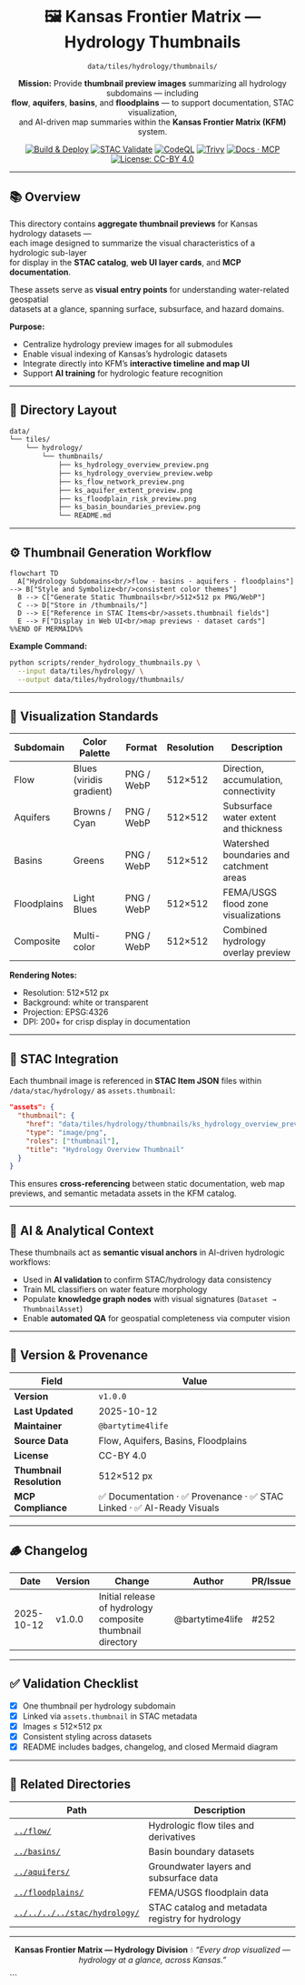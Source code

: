 <div align="center">

# 🖼️ Kansas Frontier Matrix — Hydrology Thumbnails  
`data/tiles/hydrology/thumbnails/`

**Mission:** Provide **thumbnail preview images** summarizing all hydrology subdomains — including  
**flow**, **aquifers**, **basins**, and **floodplains** — to support documentation, STAC visualization,  
and AI-driven map summaries within the **Kansas Frontier Matrix (KFM)** system.

[![Build & Deploy](https://github.com/bartytime4life/Kansas-Frontier-Matrix/actions/workflows/site.yml/badge.svg)](../../../../.github/workflows/site.yml)
[![STAC Validate](https://github.com/bartytime4life/Kansas-Frontier-Matrix/actions/workflows/stac-validate.yml/badge.svg)](../../../../.github/workflows/stac-validate.yml)
[![CodeQL](https://github.com/bartytime4life/Kansas-Frontier-Matrix/actions/workflows/codeql.yml/badge.svg)](../../../../.github/workflows/codeql.yml)
[![Trivy](https://github.com/bartytime4life/Kansas-Frontier-Matrix/actions/workflows/trivy.yml/badge.svg)](../../../../.github/workflows/trivy.yml)
[![Docs · MCP](https://img.shields.io/badge/Docs-MCP-blue)](../../../../docs/)
[![License: CC-BY 4.0](https://img.shields.io/badge/License-CC--BY%204.0-green)](../../../../LICENSE)

</div>

---

## 📚 Overview

This directory contains **aggregate thumbnail previews** for Kansas hydrology datasets —  
each image designed to summarize the visual characteristics of a hydrologic sub-layer  
for display in the **STAC catalog**, **web UI layer cards**, and **MCP documentation**.

These assets serve as **visual entry points** for understanding water-related geospatial  
datasets at a glance, spanning surface, subsurface, and hazard domains.

**Purpose:**
- Centralize hydrology preview images for all submodules  
- Enable visual indexing of Kansas’s hydrologic datasets  
- Integrate directly into KFM’s **interactive timeline and map UI**  
- Support **AI training** for hydrologic feature recognition  

---

## 📂 Directory Layout

```bash
data/
└── tiles/
    └── hydrology/
        └── thumbnails/
            ├── ks_hydrology_overview_preview.png
            ├── ks_hydrology_overview_preview.webp
            ├── ks_flow_network_preview.png
            ├── ks_aquifer_extent_preview.png
            ├── ks_floodplain_risk_preview.png
            ├── ks_basin_boundaries_preview.png
            └── README.md
````

---

## ⚙️ Thumbnail Generation Workflow

```mermaid
flowchart TD
  A["Hydrology Subdomains<br/>flow · basins · aquifers · floodplains"] --> B["Style and Symbolize<br/>consistent color themes"]
  B --> C["Generate Static Thumbnails<br/>512×512 px PNG/WebP"]
  C --> D["Store in /thumbnails/"]
  D --> E["Reference in STAC Items<br/>assets.thumbnail fields"]
  E --> F["Display in Web UI<br/>map previews · dataset cards"]
%%END OF MERMAID%%
```

**Example Command:**

```bash
python scripts/render_hydrology_thumbnails.py \
  --input data/tiles/hydrology/ \
  --output data/tiles/hydrology/thumbnails/
```

---

## 🎨 Visualization Standards

| Subdomain   | Color Palette            | Format     | Resolution | Description                              |
| ----------- | ------------------------ | ---------- | ---------- | ---------------------------------------- |
| Flow        | Blues (viridis gradient) | PNG / WebP | 512×512    | Direction, accumulation, connectivity    |
| Aquifers    | Browns / Cyan            | PNG / WebP | 512×512    | Subsurface water extent and thickness    |
| Basins      | Greens                   | PNG / WebP | 512×512    | Watershed boundaries and catchment areas |
| Floodplains | Light Blues              | PNG / WebP | 512×512    | FEMA/USGS flood zone visualizations      |
| Composite   | Multi-color              | PNG / WebP | 512×512    | Combined hydrology overlay preview       |

**Rendering Notes:**

* Resolution: 512×512 px
* Background: white or transparent
* Projection: EPSG:4326
* DPI: 200+ for crisp display in documentation

---

## 🧩 STAC Integration

Each thumbnail image is referenced in **STAC Item JSON** files within
`/data/stac/hydrology/` as `assets.thumbnail`:

```json
"assets": {
  "thumbnail": {
    "href": "data/tiles/hydrology/thumbnails/ks_hydrology_overview_preview.png",
    "type": "image/png",
    "roles": ["thumbnail"],
    "title": "Hydrology Overview Thumbnail"
  }
}
```

This ensures **cross-referencing** between static documentation, web map previews,
and semantic metadata assets in the KFM catalog.

---

## 🧠 AI & Analytical Context

These thumbnails act as **semantic visual anchors** in AI-driven hydrologic workflows:

* Used in **AI validation** to confirm STAC/hydrology data consistency
* Train ML classifiers on water feature morphology
* Populate **knowledge graph nodes** with visual signatures (`Dataset → ThumbnailAsset`)
* Enable **automated QA** for geospatial completeness via computer vision

---

## 🧮 Version & Provenance

| Field                    | Value                                                               |
| ------------------------ | ------------------------------------------------------------------- |
| **Version**              | `v1.0.0`                                                            |
| **Last Updated**         | 2025-10-12                                                          |
| **Maintainer**           | `@bartytime4life`                                                   |
| **Source Data**          | Flow, Aquifers, Basins, Floodplains                                 |
| **License**              | CC-BY 4.0                                                           |
| **Thumbnail Resolution** | 512×512 px                                                          |
| **MCP Compliance**       | ✅ Documentation · ✅ Provenance · ✅ STAC Linked · ✅ AI-Ready Visuals |

---

## 🪵 Changelog

| Date       | Version | Change                                                     | Author          | PR/Issue |
| ---------- | ------- | ---------------------------------------------------------- | --------------- | -------- |
| 2025-10-12 | v1.0.0  | Initial release of hydrology composite thumbnail directory | @bartytime4life | #252     |

---

## ✅ Validation Checklist

* [x] One thumbnail per hydrology subdomain
* [x] Linked via `assets.thumbnail` in STAC metadata
* [x] Images ≤ 512×512 px
* [x] Consistent styling across datasets
* [x] README includes badges, changelog, and closed Mermaid diagram

---

## 🔗 Related Directories

| Path                                                         | Description                                      |
| ------------------------------------------------------------ | ------------------------------------------------ |
| [`../flow/`](../flow/)                                       | Hydrologic flow tiles and derivatives            |
| [`../basins/`](../basins/)                                   | Basin boundary datasets                          |
| [`../aquifers/`](../aquifers/)                               | Groundwater layers and subsurface data           |
| [`../floodplains/`](../floodplains/)                         | FEMA/USGS floodplain data                        |
| [`../../../../stac/hydrology/`](../../../../stac/hydrology/) | STAC catalog and metadata registry for hydrology |

---

<div align="center">

**Kansas Frontier Matrix — Hydrology Division**
💧 *“Every drop visualized — hydrology at a glance, across Kansas.”*

</div>
```

